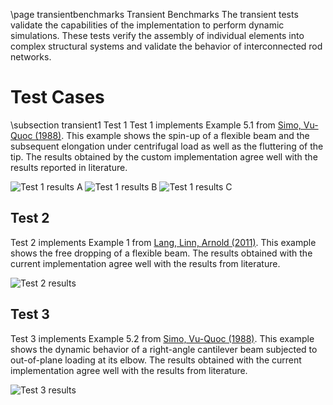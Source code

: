 \page transientbenchmarks Transient Benchmarks
The transient tests validate the capabilities of the implementation to perform dynamic simulations. These tests verify the assembly of individual elements into complex structural systems and validate the behavior of interconnected rod networks.

# Test Cases
\subsection transient1 Test 1
Test 1 implements Example 5.1 from [Simo, Vu-Quoc (1988)](https://doi.org/10.1016/0045-7825(88)90073-4). This example shows the spin-up of a flexible beam and the subsequent elongation under centrifugal load as well as the fluttering of the tip. The results obtained by the custom implementation agree well with the results reported in literature. 

![Test 1 results A](transient1_resultA.png)
![Test 1 results B](transient1_resultB.png)
![Test 1 results C](transient1_resultC.png)

## Test 2
Test 2 implements Example 1 from [Lang, Linn, Arnold (2011)](https://doi.org/10.1007/s11044-010-9223-x). This example shows the free dropping of a flexible beam. The results obtained with the current implementation agree well with the results from literature.

![Test 2 results](transient2_result.png)

## Test 3
Test 3 implements Example 5.2 from [Simo, Vu-Quoc (1988)](https://doi.org/10.1016/0045-7825(88)90073-4). This example shows the dynamic behavior of a right-angle cantilever beam subjected to out-of-plane loading at its elbow. The results obtained with the current implementation agree well with the results from literature.

![Test 3 results](transient3_result.png)
